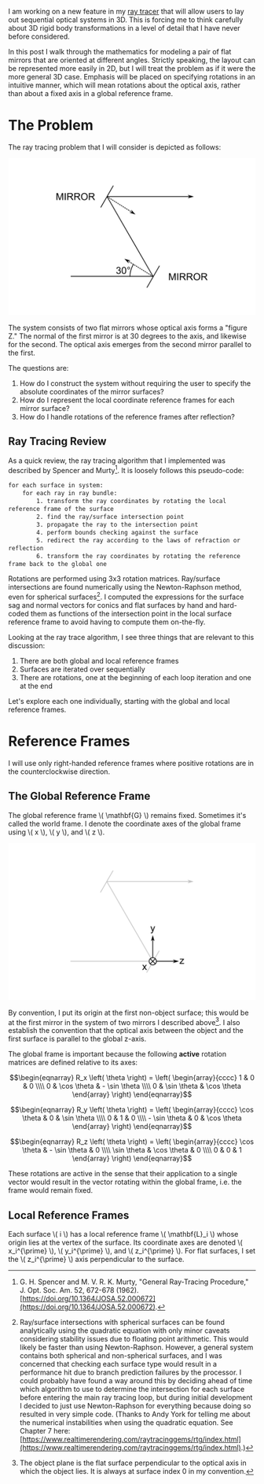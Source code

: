 <!--
.. title: Rotation Matrices for 3D Ray Tracing
.. slug: rotation-matrices-for-3d-ray-tracing
.. date: 2025-05-30 10:36:25 UTC+02:00
.. tags: ray tracing, optics
.. category: programming
.. link: 
.. description: 
.. type: text
.. has_math: true
-->

I am working on a new feature in my [ray tracer](https://github.com/kmdouglass/cherry) that will allow users to lay out sequential optical systems in 3D. This is forcing me to think carefully about 3D rigid body transformations in a level of detail that I have never before considered.

In this post I walk through the mathematics for modeling a pair of flat mirrors that are oriented at different angles. Strictly speaking, the layout can be represented more easily in 2D, but I will treat the problem as if it were the more general 3D case. Emphasis will be placed on specifying rotations in an intuitive manner, which will mean rotations about the optical axis, rather than about a fixed axis in a global reference frame.

# The Problem

The ray tracing problem that I will consider is depicted as follows:

![A system of two flat mirrors whose optical axis forms the figure Z.](/images/sequential-layout-problem-statement.png)

The system consists of two flat mirrors whose optical axis forms a "figure Z." The normal of the first mirror is at 30 degrees to the axis, and likewise for the second. The optical axis emerges from the second mirror parallel to the first.

The questions are:

1. How do I construct the system without requiring the user to specify the absolute coordinates of the mirror surfaces?
1. How do I represent the local coordinate reference frames for each mirror surface?
1. How do I handle rotations of the reference frames after reflection?

## Ray Tracing Review

As a quick review, the ray tracing algorithm that I implemented was described by Spencer and Murty[^1]. It is loosely follows this pseudo-code:

```
for each surface in system:
    for each ray in ray bundle:
        1. transform the ray coordinates by rotating the local reference frame of the surface
        2. find the ray/surface intersection point
        3. propagate the ray to the intersection point
        4. perform bounds checking against the surface
        5. redirect the ray according to the laws of refraction or reflection
        6. transform the ray coordinates by rotating the reference frame back to the global one
```

Rotations are performed using 3x3 rotation matrices. Ray/surface intersections are found numerically using the Newton-Raphson method, even for spherical surfaces[^2]. I computed the expressions for the surface sag and normal vectors for conics and flat surfaces by hand and hard-coded them as functions of the intersection point in the local surface reference frame to avoid having to compute them on-the-fly.

Looking at the ray trace algorithm, I see three things that are relevant to this discussion:

1. There are both global and local reference frames
1. Surfaces are iterated over sequentially
1. There are rotations, one at the beginning of each loop iteration and one at the end

Let's explore each one individually, starting with the global and local reference frames.

# Reference Frames

I will use only right-handed reference frames where positive rotations are in the counterclockwise direction.

## The Global Reference Frame

The global reference frame \\( \mathbf{G} \\) remains fixed. Sometimes it's called the world frame. I denote the coordinate axes of the global frame using \\( x \\), \\( y \\), and \\( z \\).

![The global reference frame.](/images/sequential-layout-global-reference-frame.png)

By convention, I put its origin at the first non-object surface; this would be at the first mirror in the system of two mirrors I described above[^3]. I also establish the convention that the optical axis between the object and the first surface is parallel to the global z-axis.

The global frame is important because the following **active** rotation matrices are defined relative to its axes:

$$\begin{eqnarray}
R_x \left( \theta \right) = \left(
  \begin{array}{cccc}
    1 & 0 & 0 \\\\
    0 & \cos \theta & - \sin \theta \\\\
    0 & \sin \theta & \cos \theta
  \end{array}
\right)
\end{eqnarray}$$

$$\begin{eqnarray}
R_y \left( \theta \right) = \left(
  \begin{array}{cccc}
    \cos \theta & 0 & \sin \theta \\\\
    0 & 1 & 0 \\\\
    - \sin \theta & 0 & \cos \theta
  \end{array}
\right)
\end{eqnarray}$$

$$\begin{eqnarray}
R_z \left( \theta \right) = \left(
  \begin{array}{cccc}
    \cos \theta & - \sin \theta & 0 \\\\
    \sin \theta & \cos \theta & 0 \\\\
    0 & 0 & 1
  \end{array}
\right)
\end{eqnarray}$$

These rotations are active in the sense that their application to a single vector would result in the vector rotating within the global frame, i.e. the frame would remain fixed.

## Local Reference Frames

Each surface \\( i \\) has a local reference frame \\( \mathbf{L}_i \\) whose origin lies at the vertex of the surface. Its coordinate axes are denoted \\( x_i^{\prime} \\), \\( y_i^{\prime} \\), and \\( z_i^{\prime} \\). For flat surfaces, I set the \\( z_i^{\prime} \\) axis perpendicular to the surface.

[^1]: G. H. Spencer and M. V. R. K. Murty, "General Ray-Tracing Procedure," J. Opt. Soc. Am. 52, 672-678 (1962). [https://doi.org/10.1364/JOSA.52.000672](https://doi.org/10.1364/JOSA.52.000672).
[^2]: Ray/surface intersections with spherical surfaces can be found analytically using the quadratic equation with only minor caveats considering stability issues due to floating point arithmetic. This would likely be faster than using Newton-Raphson. However, a general system contains both spherical and non-spherical surfaces, and I was concerned that checking each surface type would result in a performance hit due to branch prediction failures by the processor. I could probably have found a way around this by deciding ahead of time which algorithm to use to determine the intersection for each surface before entering the main ray tracing loop, but during initial development I decided to just use Newton-Raphson for everything because doing so resulted in very simple code. (Thanks to Andy York for telling me about the numerical instabilities when using the quadratic equation. See Chapter 7 here: [https://www.realtimerendering.com/raytracinggems/rtg/index.html](https://www.realtimerendering.com/raytracinggems/rtg/index.html).)
[^3]: The object plane is the flat surface perpendicular to the optical axis in which the object lies. It is always at surface index 0 in my convention.

